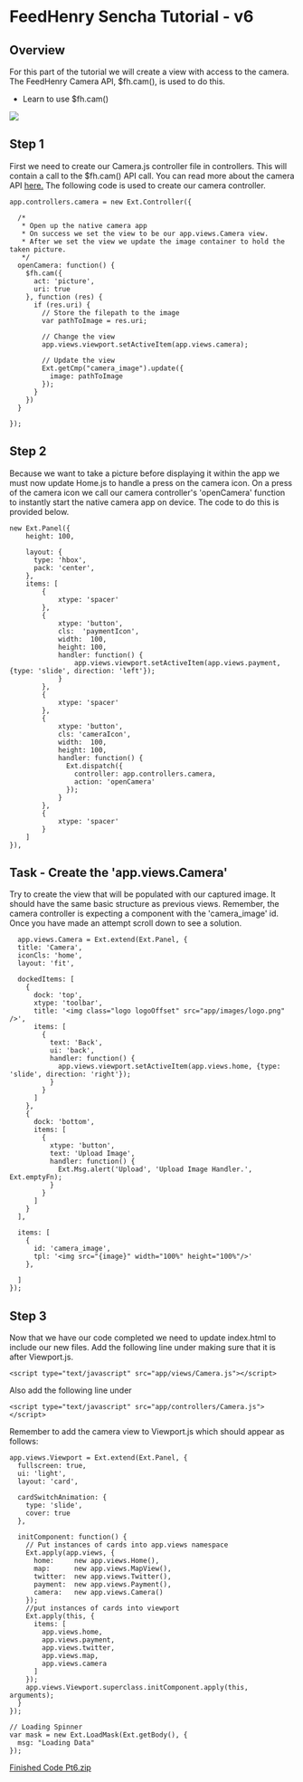 # FeedHenry Sencha Tutorial - v6

## Overview

For this part of the tutorial we will create a view with access to the camera. The FeedHenry Camera API, $fh.cam(), is used to do this.

* Learn to use $fh.cam()


![](https://github.com/feedhenry/FH-Training-App-Sencha/raw/v6/docs/cameraView.png)

## Step 1

First we need to create our Camera.js controller file in controllers. This will contain a call to the $fh.cam() API call. You can read more about the camera API <a href="http://docs.feedhenry.com/api-reference/camera/">here.</a> The following code is used to create our camera controller.

	app.controllers.camera = new Ext.Controller({

	  /*
	   * Open up the native camera app
	   * On success we set the view to be our app.views.Camera view.
	   * After we set the view we update the image container to hold the taken picture.
	   */
	  openCamera: function() {
	    $fh.cam({
	      act: 'picture',
	      uri: true
	    }, function (res) {
	      if (res.uri) {
	        // Store the filepath to the image
	        var pathToImage = res.uri;

	        // Change the view
	        app.views.viewport.setActiveItem(app.views.camera);
	        
	        // Update the view
	        Ext.getCmp("camera_image").update({
	          image: pathToImage
	        });
	      }
	    })
	  }

	});

## Step 2

Because we want to take a picture before displaying it within the app we must now update Home.js to handle a press on the camera icon. On a press of the camera icon we call our camera controller's 'openCamera' function to instantly start the native camera app on device. The code to do this is provided below.

	new Ext.Panel({
  		height: 100,

  		layout: {
	      type: 'hbox',
	      pack: 'center',  
	    },
	    items: [
	    	{
		  		xtype: 'spacer'
		  	},
		  	{
		  		xtype: 'button',
		  		cls:  'paymentIcon',
		  		width:  100,
		  		height: 100,
		  		handler: function() {
		  			app.views.viewport.setActiveItem(app.views.payment, {type: 'slide', direction: 'left'});
		  		}
		  	},
		  	{
		  		xtype: 'spacer'
		  	},
		  	{
		  		xtype: 'button',
		  		cls: 'cameraIcon',
		  		width:  100,
		  		height: 100,
		  		handler: function() {
		  		  Ext.dispatch({
			        controller: app.controllers.camera,
			        action: 'openCamera'
			      });
		  		}
		  	},
		  	{
		  		xtype: 'spacer'
		  	}
	    ]
  	}),

## Task - Create the 'app.views.Camera'

Try to create the view that will be populated with our captured image. It should have the same basic structure as previous views. Remember, the camera controller is expecting a component with the 'camera_image' id. Once you have made an attempt scroll down to see a solution.

	  app.views.Camera = Ext.extend(Ext.Panel, {
	  title: 'Camera',
	  iconCls: 'home',
	  layout: 'fit',

	  dockedItems: [
	    {
	      dock: 'top',
	      xtype: 'toolbar',
	      title: '<img class="logo logoOffset" src="app/images/logo.png" />',
	      items: [
	        {
	          text: 'Back',
	          ui: 'back',
	          handler: function() {
	            app.views.viewport.setActiveItem(app.views.home, {type: 'slide', direction: 'right'});
	          }
	        }
	      ]
	    },
	    {
	      dock: 'bottom',
	      items: [
	        {
	          xtype: 'button',
	          text: 'Upload Image',
	          handler: function() {
	            Ext.Msg.alert('Upload', 'Upload Image Handler.', Ext.emptyFn);
	          }
	        }
	      ]
	    }
	  ],
	  
	  items: [
	    {
	      id: 'camera_image',
	      tpl: '<img src="{image}" width="100%" height="100%"/>'
	    },
	    
	  ]
	});

## Step 3

Now that we have our code completed we need to update index.html to include our new files. Add the following line under <!-- Views --> making sure that it is after Viewport.js.

	<script type="text/javascript" src="app/views/Camera.js"></script>

Also add the following line under <!-- Controllers --> 

	<script type="text/javascript" src="app/controllers/Camera.js"></script>

Remember to add the camera view to Viewport.js which should appear as follows:

	app.views.Viewport = Ext.extend(Ext.Panel, {
	  fullscreen: true,
	  ui: 'light',
	  layout: 'card',

	  cardSwitchAnimation: {
	    type: 'slide',
	    cover: true
	  },

	  initComponent: function() {
	    // Put instances of cards into app.views namespace
	    Ext.apply(app.views, {
	      home:     new app.views.Home(),
	      map:      new app.views.MapView(),
	      twitter:  new app.views.Twitter(),        
	      payment:  new app.views.Payment(),
	      camera:   new app.views.Camera()
	    });
	    //put instances of cards into viewport
	    Ext.apply(this, {
	      items: [
	        app.views.home,
	        app.views.payment,
	        app.views.twitter,
	        app.views.map,        
	        app.views.camera
	      ]
	    });
	    app.views.Viewport.superclass.initComponent.apply(this, arguments);
	  }
	});

	// Loading Spinner
	var mask = new Ext.LoadMask(Ext.getBody(), {
	  msg: "Loading Data"
	});

<a href="https://github.com/feedhenry/FH-Training-App-Sencha/zipball/v7">Finished Code Pt6.zip</a>